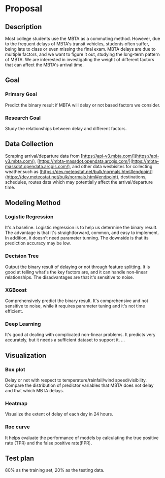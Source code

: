 # Proposal 

## Description
Most college students use the MBTA as a commuting method. However, due to the frequent delays of MBTA's transit vehicles, students often suffer, being late to class or even missing the final exam. MBTA delays are due to multiple factors, and we want to figure it out, studying the long-term pattern of MBTA. We are interested in investigating the weight of different factors that can affect the MBTA's arrival time.

## Goal
 
### Primary Goal
Predict the binary result if MBTA will delay or not based factors we consider.

### Research Goal 
Study the relationships between delay and different factors.

## Data Collection
Scraping arrival/departure data from [https://api-v3.mbta.com/](https://api-v3.mbta.com/), [https://mbta-massdot.opendata.arcgis.com/](https://mbta-massdot.opendata.arcgis.com/), and other data wesbisites for collecting weather,such as [https://dev.meteostat.net/bulk/normals.html#endpoint](https://dev.meteostat.net/bulk/normals.html#endpoint), destinations, schedules, routes data which may potentially affect the arrival/departure time.


## Modeling Method 
### Logistic Regression   
It's a baseline. Logistic regression is to help us determine the binary result. The advantage is that it's straightforward, common, and easy to implement. In addition, it doesn't need parameter tunning. The downside is that its prediction accuracy may be low.

### Decision Tree
Output the binary result of delaying or not through feature splitting. It is good at telling what's the key factors are, and it can handle non-linear relationships. The disadvantages are that it's sensitive to noise.

### XGBoost
Comprehensively predict the binary result. It's comprehensive and not sensitive to noise, while it requires parameter tuning and it's not time efficient.

### Deep Learning
It's good at dealing with complicated non-linear problems. It predicts very accurately, but it needs a sufficient dataset to support it.
...

## Visualization
### Box plot
Delay or not with respect to temperature/rainfall/wind speed/visibility. Compare the distribution of predictor variables that MBTA does not delay and that which MBTA delays.

### Heatmap 
Visualize the extent of delay of each day in 24 hours.

### Roc curve
It helps evaluate the performance of models by calculating the true positive rate (TPR) and the false positive rate(FPR).

## Test plan
80% as the training set, 20% as the testing data.
